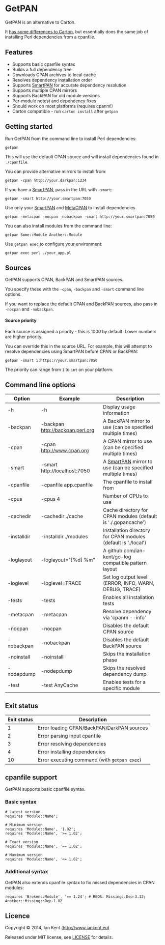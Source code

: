 GetPAN
======

GetPAN is an alternative to Carton.

It [has some differences to Carton](Carton.md), but essentially does
the same job of installing Perl dependencies from a cpanfile.

## Features

- Supports basic cpanfile syntax
- Builds a full dependency tree
- Downloads CPAN archives to local cache
- Resolves dependency installation order
- Supports [SmartPAN](../smartpan/README.md) for accurate dependency resolution
- Supports multiple CPAN mirrors
- Supports BackPAN for old module versions
- Per-module notest and dependency fixes
- Should work on most platforms (requires cpanm!)
- Carton compatible - run `carton install` after `getpan`

## Getting started

Run GetPAN from the command line to install Perl dependencies:

    getpan

This will use the default CPAN source and will install dependencies
found in `./cpanfile`.

You can provide alternative mirrors to install from:

    getpan -cpan http://your.darkpan:1234

If you have a [SmartPAN](../smartpan/README.md), pass in the URL with `-smart`:

    getpan -smart http://your.smartpan:7050

Use only your [SmartPAN](../smartpan/README.md) and [MetaCPAN](https://metacpan.org) to install dependencies

    getpan -metacpan -nocpan -nobackpan -smart http://your.smartpan:7050

You can also install modules from the command line:

    getpan Some::Module Another::Module

Use `getpan exec` to configure your environment:

    getpan exec perl ./your_app.pl

## Sources

GetPAN supports CPAN, BackPAN and SmartPAN sources.

You specify these with the `-cpan`, `-backpan` and `-smart` command line options.

If you want to replace the default CPAN and BackPAN sources, also pass in `-nocpan` and `-nobackpan`.

#### Source priority

Each source is assigned a priority - this is 1000 by default. Lower numbers
are higher priority.

You can override this in the source URL. For example, this will attempt to
resolve dependencies using SmartPAN before CPAN or BackPAN:

    getpan -smart 1:https://your.smartpan:7050

The priority can range from `1` to `int` on your platform.

## Command line options

| Option            | Example                          | Description
| ---------         | -------                          | -----------
| -h                | -h                               | Display usage information
| -backpan          | -backpan http://backpan.perl.org | A BackPAN mirror to use (can be specified multiple times)
| -cpan             | -cpan http://www.cpan.org        | A CPAN mirror to use (can be specified multiple times)
| -smart            | -smart http://localhost:7050     | A [SmartPAN](../smartpan/README.md) mirror to use (can be specified multiple times)
| -cpanfile         | -cpanfile app.cpanfile           | The cpanfile to install from
| -cpus             | -cpus 4                          | Number of CPUs to use
| -cachedir         | -cachedir ./cache                | Cache directory for CPAN modules (default is './.gopancache')
| -installdir       | -installdir ./modules            | Installation directory for CPAN modules (default is './local')
| -loglayout        | -loglayout="[%d] %m"             | A github.com/ian-kent/go-log compatible pattern layout
| -loglevel         | -loglevel=TRACE                  | Set log output level (ERROR, INFO, WARN, DEBUG, TRACE)
| -tests            | -tests                           | Enables all installation tests
| -metacpan         | -metacpan                        | Resolve dependency via 'cpanm --info'
| -nocpan           | -nocpan                          | Disables the default CPAN source
| -nobackpan        | -nobackpan                       | Disables the default BackPAN source
| -noinstall        | -noinstall                       | Skips the installation phase
| -nodepdump        | -nodepdump                       | Skips the resolved dependency dump
| -test             | -test AnyCache                   | Enables tests for a specific module

## Exit status

| Exit status | Description
| ----------- | -----------
| 1           | Error loading CPAN/BackPAN/DarkPAN sources
| 2           | Error parsing input cpanfile
| 3           | Error resolving dependencies
| 4           | Error installing dependencies
| 10          | Error executing command (with `getpan exec`)

## cpanfile support

GetPAN supports basic cpanfile syntax.

### Basic syntax

	# Latest version
    requires 'Module::Name';

    # Minimum version
    requires 'Module::Name', '1.02';
    requires 'Module::Name', '>= 1.02';

    # Exact version
    requires 'Module::Name', '== 1.02';

    # Maximum version
    requires 'Module::Name', '<= 1.02';

### Additional syntax

GetPAN also extends cpanfile syntax to fix missed dependencies in CPAN modules:

    requires 'Broken::Module', '== 1.24'; # REQS: Missing::Dep-3.12; Another::Missing::Dep-1.82


## Licence

Copyright ©‎ 2014, Ian Kent (http://www.iankent.eu).

Released under MIT license, see [LICENSE](LICENSE.md) for details.
